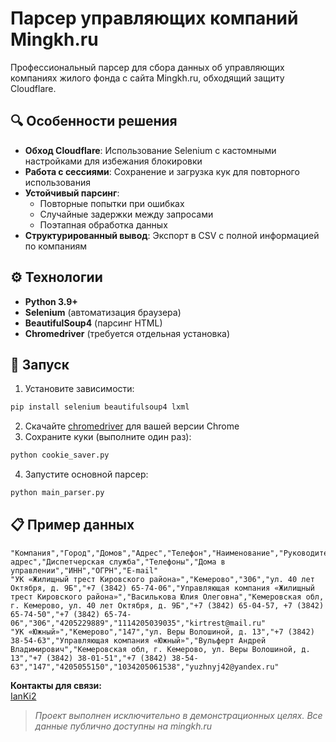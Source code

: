 # Парсер управляющих компаний Mingkh.ru

Профессиональный парсер для сбора данных об управляющих компаниях жилого фонда с сайта Mingkh.ru, обходящий защиту Cloudflare.

## 🔍 Особенности решения
- **Обход Cloudflare**: Использование Selenium с кастомными настройками для избежания блокировки
- **Работа с сессиями**: Сохранение и загрузка кук для повторного использования
- **Устойчивый парсинг**:
  - Повторные попытки при ошибках
  - Случайные задержки между запросами
  - Поэтапная обработка данных
- **Структурированный вывод**: Экспорт в CSV с полной информацией по компаниям

## ⚙️ Технологии
- **Python 3.9+**
- **Selenium** (автоматизация браузера)
- **BeautifulSoup4** (парсинг HTML)
- **Chromedriver** (требуется отдельная установка)

## 🚀 Запуск
1. Установите зависимости:
```bash
pip install selenium beautifulsoup4 lxml
```
2. Скачайте [chromedriver](https://chromedriver.chromium.org/) для вашей версии Chrome
3. Сохраните куки (выполните один раз):
```bash
python cookie_saver.py
```
4. Запустите основной парсер:
```bash
python main_parser.py
```

## 📋 Пример данных
```csv
"Компания","Город","Домов","Адрес","Телефон","Наименование","Руководитель","Юридический адрес","Диспетчерская служба","Телефоны","Дома в управлении","ИНН","ОГРН","E-mail"
"УК «Жилищный трест Кировского района»","Кемерово","306","ул. 40 лет Октября, д. 9Б","+7 (3842) 65-74-06","Управляющая компания «Жилищный трест Кировского района»","Василькова Юлия Олеговна","Кемеровская обл, г. Кемерово, ул. 40 лет Октября, д. 9Б","+7 (3842) 65-04-57, +7 (3842) 65-74-50","+7 (3842) 65-74-06","306","4205229889","1114205039035","kirtrest@mail.ru"
"УК «Южный»","Кемерово","147","ул. Веры Волошиной, д. 13","+7 (3842) 38-54-63","Управляющая компания «Южный»","Вульферт Андрей Владимирович","Кемеровская обл, г. Кемерово, ул. Веры Волошиной, д. 13","+7 (3842) 38-01-51","+7 (3842) 38-54-63","147","4205055150","1034205061538","yuzhnyj42@yandex.ru"
```

**Контакты для связи:**  
[IanKi2](https://t.me/IanKi2)

> *Проект выполнен исключительно в демонстрационных целях. Все данные публично доступны на mingkh.ru*
